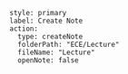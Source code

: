 ```meta-bind-button
style: primary
label: Create Note
action:
  type: createNote
  folderPath: "ECE/Lecture"
  fileName: "Lecture"
  openNote: false
```

